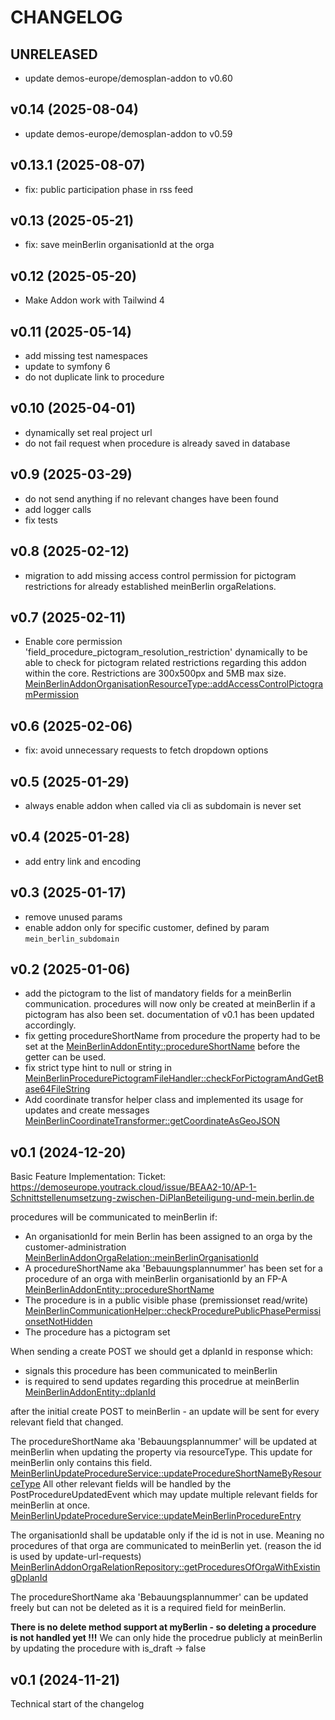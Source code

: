 # CHANGELOG

## UNRELEASED
- update demos-europe/demosplan-addon to v0.60

## v0.14 (2025-08-04)
- update demos-europe/demosplan-addon to v0.59

## v0.13.1 (2025-08-07)
- fix: public participation phase in rss feed

## v0.13 (2025-05-21)
- fix: save meinBerlin organisationId at the orga 

## v0.12 (2025-05-20)
- Make Addon work with Tailwind 4

## v0.11 (2025-05-14)
- add missing test namespaces
- update to symfony 6
- do not duplicate link to procedure

## v0.10 (2025-04-01)
- dynamically set real project url
- do not fail request when procedure is already saved in database

## v0.9 (2025-03-29)
- do not send anything if no relevant changes have been found
- add logger calls
- fix tests

## v0.8 (2025-02-12)
 - migration to add missing access control permission for pictogram restrictions
   for already established meinBerlin orgaRelations.

## v0.7 (2025-02-11)
- Enable core permission 'field_procedure_pictogram_resolution_restriction' dynamically to be
  able to check for pictogram related restrictions regarding this addon within the core.
  Restrictions are 300x500px and 5MB max size.
  [MeinBerlinAddonOrganisationResourceType::addAccessControlPictogramPermission](./src/ResourceType/MeinBerlinAddonOrganisationResourceType.php)

## v0.6 (2025-02-06)
- fix: avoid unnecessary requests to fetch dropdown options

## v0.5 (2025-01-29)
- always enable addon when called via cli as subdomain is never set

## v0.4 (2025-01-28)
- add entry link and encoding

## v0.3 (2025-01-17)
- remove unused params
- enable addon only for specific customer, defined by param `mein_berlin_subdomain`

## v0.2 (2025-01-06)
- add the pictogram to the list of mandatory fields for a meinBerlin communication.
  procedures will now only be created at meinBerlin if a pictogram has also been set.
  documentation of v0.1 has been updated accordingly.
- fix getting procedureShortName from procedure
  the property had to be set at the [MeinBerlinAddonEntity::procedureShortName](./src/Entity/MeinBerlinAddonEntity.php)
  before the getter can be used.
- fix strict type hint to null or string in [MeinBerlinProcedurePictogramFileHandler::checkForPictogramAndGetBase64FileString](./src/Logic/MeinBerlinProcedurePictogramFileHandler.php)
- Add coordinate transfor helper class and implemented its usage for updates and create messages
  [MeinBerlinCoordinateTransformer::getCoordinateAsGeoJSON](./src/Logic/MeinBerlinProcedureSettingsCoordinateHandler.php)

## v0.1 (2024-12-20)
Basic Feature Implementation:
Ticket: https://demoseurope.youtrack.cloud/issue/BEAA2-10/AP-1-Schnittstellenumsetzung-zwischen-DiPlanBeteiligung-und-mein.berlin.de

procedures will be communicated to meinBerlin if:
- An organisationId for mein Berlin has been assigned to an orga by the customer-administration
  [MeinBerlinAddonOrgaRelation::meinBerlinOrganisationId](./src/Entity/MeinBerlinAddonOrgaRelation.php)
- A procedureShortName aka 'Bebauungsplannummer' has been set for a procedure of an orga 
  with meinBerlin organisationId by an FP-A
  [MeinBerlinAddonEntity::procedureShortName](./src/Entity/MeinBerlinAddonEntity.php)
- The procedure is in a public visible phase (premissionset read/write)
  [MeinBerlinCommunicationHelper::checkProcedurePublicPhasePermissionsetNotHidden](./src/Logic/MeinBerlinCommunicationHelper.php)
- The procedure has a pictogram set

When sending a create POST we should get a dplanId in response which:
- signals this procedure has been communicated to meinBerlin
- is required to send updates regarding this procedrue at meinBerlin
  [MeinBerlinAddonEntity::dplanId](./src/Entity/MeinBerlinAddonEntity.php)

after the initial create POST to meinBerlin - an update will be sent for every relevant field that changed.

The procedureShortName aka 'Bebauungsplannummer' will be updated at meinBerlin when
updating the property via resourceType. This update for meinBerlin only contains this field.
[MeinBerlinUpdateProcedureService::updateProcedureShortNameByResourceType](./src/Logic/MeinBerlinUpdateProcedureService.php)
All other relevant fields will be handled by the PostProcedureUpdatedEvent which may update
multiple relevant fields for meinBerlin at once.
[MeinBerlinUpdateProcedureService::updateMeinBerlinProcedureEntry](./src/Logic/MeinBerlinUpdateProcedureService.php)

The organisationId shall be updatable only if the id is not in use.
Meaning no procedures of that orga are communicated to meinBerlin yet. 
(reason the id is used by update-url-requests)
[MeinBerlinAddonOrgaRelationRepository::getProceduresOfOrgaWithExistingDplanId](./src/Repository/MeinBerlinAddonOrgaRelationRepository.php)

The procedureShortName aka 'Bebauungsplannummer' can be updated freely but can not be deleted
as it is a required field for meinBerlin.

**There is no delete method support at myBerlin - so deleting a procedure is not handled  yet !!!**
We can only hide the procedrue publicly at meinBerlin by updating the procedure with is_draft -> false

## v0.1 (2024-11-21)

Technical start of the changelog
